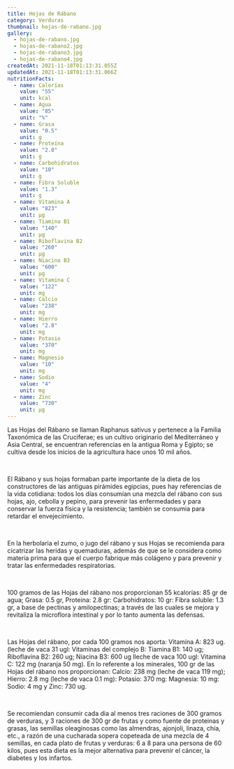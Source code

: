 ```yaml
---
title: Hojas de Rábano
category: Verduras
thumbnail: hojas-de-rabano.jpg
gallery:
  - hojas-de-rabano.jpg
  - hojas-de-rabano2.jpg
  - hojas-de-rabano3.jpg
  - hojas-de-rabano4.jpg
createdAt: 2021-11-18T01:13:31.055Z
updatedAt: 2021-11-18T01:13:31.066Z
nutritionFacts:
  - name: Calorías
    value: "55"
    unit: kcal
  - name: Agua
    value: "85"
    unit: "%"
  - name: Grasa
    value: "0.5"
    unit: g
  - name: Proteína
    value: "2.8"
    unit: g
  - name: Carbohidratos
    value: "10"
    unit: g
  - name: Fibra Soluble
    value: "1.3"
    unit: g
  - name: Vitamina A
    value: "823"
    unit: µg
  - name: Tiamina B1
    value: "140"
    unit: µg
  - name: Riboflavina B2
    value: "260"
    unit: µg
  - name: Niacina B3
    value: "600"
    unit: µg
  - name: Vitamina C
    value: "122"
    unit: mg
  - name: Calcio
    value: "238"
    unit: mg
  - name: Hierro
    value: "2.8"
    unit: mg
  - name: Potasio
    value: "370"
    unit: mg
  - name: Magnesio
    value: "10"
    unit: mg
  - name: Sodio
    value: "4"
    unit: mg
  - name: Zinc
    value: "730"
    unit: µg
---
```

Las Hojas del Rábano se llaman Raphanus sativus y pertenece a la Familia Taxonómica de las Cruciferae; es un cultivo originario del Mediterráneo y Asia Central, se encuentran referencias en la antigua Roma y Egipto; se cultiva desde los inicios de la agricultura hace unos 10 mil años.

<br/>

El Rábano y sus hojas formaban parte importante de la dieta de los constructores de las antiguas pirámides egipcias, pues hay referencias de la vida cotidiana: todos los días consumían una mezcla del rábano con sus hojas, ajo, cebolla y pepino, para prevenir las enfermedades y para conservar la fuerza física y la resistencia; también se consumia para retardar el envejecimiento.

<br/>

En la herbolaria el zumo, o jugo del rábano y sus Hojas se recomienda para cicatrizar las heridas y quemaduras, además de que se le considera como materia prima para que el cuerpo fabrique más colágeno y para prevenir y tratar las enfermedades respiratorias.

<br/>

100 gramos de las Hojas del rábano nos proporcionan 55 kcalorías: 85 gr de agua; Grasa: 0.5 gr, Proteina: 2.8 gr: Carbohidratos: 10 gr: Fibra soluble: 1.3 gr, a base de pectinas y amilopectinas; a través de las cuales se mejora y revitaliza la microflora intestinal y por lo tanto aumenta las defensas.

<br/>

Las Hojas del rábano, por cada 100 gramos nos aporta: Vitamina A: 823 ug. (leche de vaca 31 ugl: Vitaminas del complejo B: Tiamina B1: 140 ug; Riboflavina B2: 260 ug; Niacina B3: 600 ug lleche de vaca 100 ugl: Vitamina C: 122 mg (naranja 50 mg). En lo referente a los minerales, 100 gr de las Hojas del rábano nos proporcionan: Calcio: 238 mg (leche de vaca 119 mg); Hierro: 2.8 mg (leche de vaca 0.1 mg): Potasio: 370 mg: Magnesia: 10 mg: Sodio: 4 mg y Zinc: 730 ug.

<br/>

Se recomiendan consumir cada dia al menos tres raciones de 300 gramos de verduras, y 3 raciones de 300 gr de frutas y como fuente de proteinas y grasas, las semillas oleaginosas como las almendras, ajonjoli, linaza, chía, etc., a razón de una cucharada sopera copeteada de una mezcla de 4 semillas, en cada plato de frutas y verduras: 6 a 8 para una persona de 60 kilos, pues esta dieta es la mejor alternativa para prevenir el cáncer, la diabetes y los infartos.